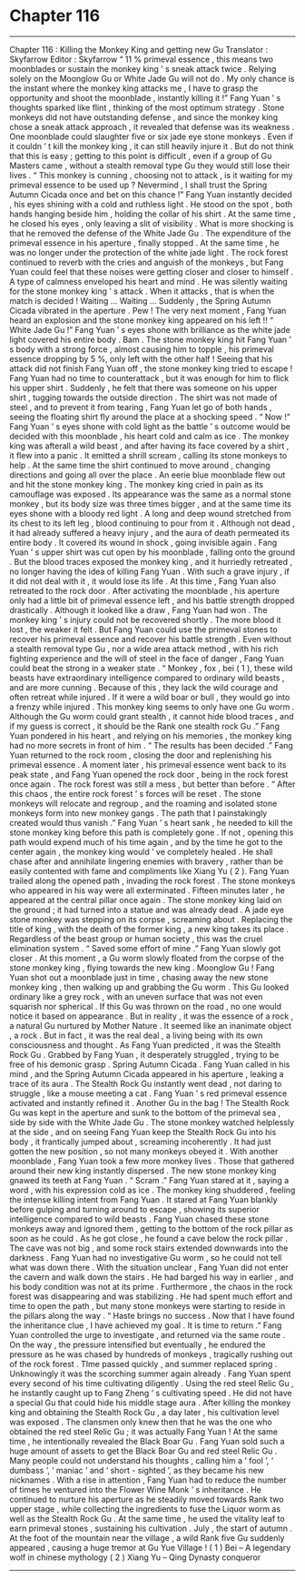 
# Chapter 116


---

Chapter 116 : Killing the Monkey King and getting new Gu
Translator :
Skyfarrow
Editor :
Skyfarrow
“ 11 % primeval essence , this means two moonblades or sustain the monkey king ’ s sneak attack twice . Relying solely on the Moonglow Gu or White Jade Gu will not do . My only chance is the instant where the monkey king attacks me , I have to grasp the opportunity and shoot the moonblade , instantly killing it !” Fang Yuan ’ s thoughts sparked like flint , thinking of the most optimum strategy .
Stone monkeys did not have outstanding defense , and since the monkey king chose a sneak attack approach , it revealed that defense was its weakness .
One moonblade could slaughter five or six jade eye stone monkeys . Even if it couldn ’ t kill the monkey king , it can still heavily injure it .
But do not think that this is easy ; getting to this point is difficult , even if a group of Gu Masters came , without a stealth removal type Gu they would still lose their lives .
“ This monkey is cunning , choosing not to attack , is it waiting for my primeval essence to be used up ? Nevermind , I shall trust the Spring Autumn Cicada once and bet on this chance !” Fang Yuan instantly decided , his eyes shining with a cold and ruthless light .
He stood on the spot , both hands hanging beside him , holding the collar of his shirt . At the same time , he closed his eyes , only leaving a slit of visibility . What is more shocking is that he removed the defense of the White Jade Gu .
The expenditure of the primeval essence in his aperture , finally stopped . At the same time , he was no longer under the protection of the white jade light .
The rock forest continued to reverb with the cries and anguish of the monkeys , but Fang Yuan could feel that these noises were getting closer and closer to himself .
A type of calmness enveloped his heart and mind .
He was silently waiting for the stone monkey king ’ s attack .
When it attacks , that is when the match is decided !
Waiting …
Waiting …
Suddenly , the Spring Autumn Cicada vibrated in the aperture .
Pew !
The very next moment , Fang Yuan heard an explosion and the stone monkey king appeared on his left !!
“ White Jade Gu !” Fang Yuan ’ s eyes shone with brilliance as the white jade light covered his entire body .
Bam .
The stone monkey king hit Fang Yuan ’ s body with a strong force , almost causing him to topple , his primeval essence dropping by 5 %, only left with the other half !
Seeing that his attack did not finish Fang Yuan off , the stone monkey king tried to escape !
Fang Yuan had no time to counterattack , but it was enough for him to flick his upper shirt .
Suddenly , he felt that there was someone on his upper shirt , tugging towards the outside direction .
The shirt was not made of steel , and to prevent it from tearing , Fang Yuan let go of both hands , seeing the floating shirt fly around the place at a shocking speed .
“ Now !” Fang Yuan ’ s eyes shone with cold light as the battle ’ s outcome would be decided with this moonblade , his heart cold and calm as ice .
The monkey king was afterall a wild beast , and after having its face covered by a shirt , it flew into a panic .
It emitted a shrill scream , calling its stone monkeys to help . At the same time the shirt continued to move around , changing directions and going all over the place .
An eerie blue moonblade flew out and hit the stone monkey king .
The monkey king cried in pain as its camouflage was exposed .
Its appearance was the same as a normal stone monkey , but its body size was three times bigger , and at the same time its eyes shone with a bloody red light .
A long and deep wound stretched from its chest to its left leg , blood continuing to pour from it .
Although not dead , it had already suffered a heavy injury , and the aura of death permeated its entire body . It covered its wound in shock , going invisible again .
Fang Yuan ’ s upper shirt was cut open by his moonblade , falling onto the ground . But the blood traces exposed the monkey king , and it hurriedly retreated , no longer having the idea of killing Fang Yuan . With such a grave injury , if it did not deal with it , it would lose its life .
At this time , Fang Yuan also retreated to the rock door . After activating the moonblade , his aperture only had a little bit of primeval essence left , and his battle strength dropped drastically .
Although it looked like a draw , Fang Yuan had won .
The monkey king ’ s injury could not be recovered shortly . The more blood it lost , the weaker it felt .
But Fang Yuan could use the primeval stones to recover his primeval essence and recover his battle strength .
Even without a stealth removal type Gu , nor a wide area attack method , with his rich fighting experience and the will of steel in the face of danger , Fang Yuan could beat the strong in a weaker state .
“ Monkey , fox , bei ( 1 ), these wild beasts have extraordinary intelligence compared to ordinary wild beasts , and are more cunning . Because of this , they lack the wild courage and often retreat while injured . If it were a wild boar or bull , they would go into a frenzy while injured . This monkey king seems to only have one Gu worm . Although the Gu worm could grant stealth , it cannot hide blood traces , and if my guess is correct , it should be the Rank one stealth rock Gu .”
Fang Yuan pondered in his heart , and relying on his memories , the monkey king had no more secrets in front of him .
“ The results has been decided .” Fang Yuan returned to the rock room , closing the door and replenishing his primeval essence .
A moment later , his primeval essence went back to its peak state , and Fang Yuan opened the rock door , being in the rock forest once again .
The rock forest was still a mess , but better than before .
“ After this chaos , the entire rock forest ’ s forces will be reset . The stone monkeys will relocate and regroup , and the roaming and isolated stone monkeys form into new monkey gangs . The path that I painstakingly created would thus vanish .”
Fang Yuan ’ s heart sank , he needed to kill the stone monkey king before this path is completely gone .
If not , opening this path would expend much of his time again , and by the time he got to the center again , the monkey king would ’ ve completely healed .
He shall chase after and annihilate lingering enemies with bravery , rather than be easily contented with fame and compliments like Xiang Yu ( 2 ).
Fang Yuan trailed along the opened path , invading the rock forest . The stone monkeys who appeared in his way were all exterminated .
Fifteen minutes later , he appeared at the central pillar once again .
The stone monkey king laid on the ground ; it had turned into a statue and was already dead .
A jade eye stone monkey was stepping on its corpse , screaming about .
Replacing the title of king , with the death of the former king , a new king takes its place . Regardless of the beast group or human society , this was the cruel elimination system .
“ Saved some effort of mine .” Fang Yuan slowly got closer .
At this moment , a Gu worm slowly floated from the corpse of the stone monkey king , flying towards the new king .
Moonglow Gu !
Fang Yuan shot out a moonblade just in time , chasing away the new stone monkey king , then walking up and grabbing the Gu worm .
This Gu looked ordinary like a grey rock , with an uneven surface that was not even squarish nor spherical . If this Gu was thrown on the road , no one would notice it based on appearance .
But in reality , it was the essence of a rock , a natural Gu nurtured by Mother Nature .
It seemed like an inanimate object , a rock . But in fact , it was the real deal , a living being with its own consciousness and thought .
As Fang Yuan predicted , it was the Stealth Rock Gu .
Grabbed by Fang Yuan , it desperately struggled , trying to be free of his demonic grasp .
Spring Autumn Cicada .
Fang Yuan called in his mind , and the Spring Autumn Cicada appeared in his aperture , leaking a trace of its aura .
The Stealth Rock Gu instantly went dead , not daring to struggle , like a mouse meeting a cat .
Fang Yuan ’ s red primeval essence activated and instantly refined it .
Another Gu in the bag !
The Stealth Rock Gu was kept in the aperture and sunk to the bottom of the primeval sea , side by side with the White Jade Gu .
The stone monkey watched helplessly at the side , and on seeing Fang Yuan keep the Stealth Rock Gu into his body , it frantically jumped about , screaming incoherently .
It had just gotten the new position , so not many monkeys obeyed it .
With another moonblade , Fang Yuan took a few more monkey lives . Those that gathered around their new king instantly dispersed .
The new stone monkey king gnawed its teeth at Fang Yuan .
“ Scram .” Fang Yuan stared at it , saying a word , with his expression cold as ice .
The monkey king shuddered , feeling the intense killing intent from Fang Yuan . It stared at Fang Yuan blankly before gulping and turning around to escape , showing its superior intelligence compared to wild beasts .
Fang Yuan chased these stone monkeys away and ignored them , getting to the bottom of the rock pillar as soon as he could .
As he got close , he found a cave below the rock pillar .
The cave was not big , and some rock stairs extended downwards into the darkness .
Fang Yuan had no investigative Gu worm , so he could not tell what was down there .
With the situation unclear , Fang Yuan did not enter the cavern and walk down the stairs . He had barged his way in earlier , and his body condition was not at its prime . Furthermore , the chaos in the rock forest was disappearing and was stabilizing .
He had spent much effort and time to open the path , but many stone monkeys were starting to reside in the pillars along the way .
“ Haste brings no success . Now that I have found the inheritance clue , I have achieved my goal . It is time to return .” Fang Yuan controlled the urge to investigate , and returned via the same route .
On the way , the pressure intensified but eventually , he endured the pressure as he was chased by hundreds of monkeys , tragically rushing out of the rock forest .
TIme passed quickly , and summer replaced spring .
Unknowingly it was the scorching summer again already .
Fang Yuan spent every second of his time cultivating diligently . Using the red steel Relic Gu , he instantly caught up to Fang Zheng ’ s cultivating speed .
He did not have a special Gu that could hide his middle stage aura . After killing the monkey king and obtaining the Stealth Rock Gu , a day later , his cultivation level was exposed .
The clansmen only knew then that he was the one who obtained the red steel Relic Gu ; it was actually Fang Yuan !
At the same time , he intentionally revealed the Black Boar Gu .
Fang Yuan sold such a huge amount of assets to get the Black Boar Gu and red steel Relic Gu . Many people could not understand his thoughts , calling him a ‘ fool ’, ‘ dumbass ’, ‘ maniac ’ and ‘ short - sighted ’, as they became his new nicknames .
With a rise in attention , Fang Yuan had to reduce the number of times he ventured into the Flower Wine Monk ’ s inheritance .
He continued to nurture his aperture as he steadily moved towards Rank two upper stage , while collecting the ingredients to fuse the Liquor worm as well as the Stealth Rock Gu . At the same time , he used the vitality leaf to earn primeval stones , sustaining his cultivation .
July , the start of autumn .
At the foot of the mountain near the village , a wild Rank five Gu suddenly appeared , causing a huge tremor at Gu Yue Village !
( 1 ) Bei – A legendary wolf in chinese mythology
( 2 ) Xiang Yu – Qing Dynasty conqueror

---


